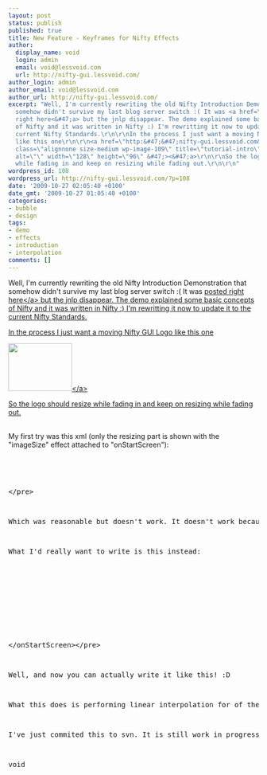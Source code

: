 ```yaml
---
layout: post
status: publish
published: true
title: New Feature - Keyframes for Nifty Effects
author:
  display_name: void
  login: admin
  email: void@lessvoid.com
  url: http://nifty-gui.lessvoid.com/
author_login: admin
author_email: void@lessvoid.com
author_url: http://nifty-gui.lessvoid.com/
excerpt: "Well, I'm currently rewriting the old Nifty Introduction Demonstration that
  somehow didn't survive my last blog server switch :( It was <a href=\"http:&#47;&#47;nifty-gui.lessvoid.com&#47;archives&#47;9\">posted
  right here<&#47;a> but the jnlp disappear. The demo explained some basic concepts
  of Nifty and it was written in Nifty :) I'm rewritting it now to update it to the
  current Nifty Standards.\r\n\r\nIn the process I just want a moving Nifty GUI Logo
  like this one\r\n\r\n<a href=\"http:&#47;&#47;nifty-gui.lessvoid.com&#47;wp-content&#47;2009&#47;10&#47;tutorial-intro.gif\"><img
  class=\"alignnone size-medium wp-image-109\" title=\"tutorial-intro\" src=\"http:&#47;&#47;nifty-gui.lessvoid.com&#47;wp-content&#47;2009&#47;10&#47;tutorial-intro.gif\"
  alt=\"\" width=\"128\" height=\"96\" &#47;><&#47;a>\r\n\r\nSo the logo should resize
  while fading in and keep on resizing while fading out.\r\n\r\n"
wordpress_id: 108
wordpress_url: http://nifty-gui.lessvoid.com/?p=108
date: '2009-10-27 02:05:40 +0100'
date_gmt: '2009-10-27 01:05:40 +0100'
categories:
- bubble
- design
tags:
- demo
- effects
- introduction
- interpolation
comments: []
---
```

<p>Well, I'm currently rewriting the old Nifty Introduction Demonstration that somehow didn't survive my last blog server switch :( It was <a href="http:&#47;&#47;nifty-gui.lessvoid.com&#47;archives&#47;9">posted right here<&#47;a> but the jnlp disappear. The demo explained some basic concepts of Nifty and it was written in Nifty :) I'm rewritting it now to update it to the current Nifty Standards.</p>
<p>In the process I just want a moving Nifty GUI Logo like this one</p>
<p><a href="http:&#47;&#47;nifty-gui.lessvoid.com&#47;wp-content&#47;2009&#47;10&#47;tutorial-intro.gif"><img class="alignnone size-medium wp-image-109" title="tutorial-intro" src="http:&#47;&#47;nifty-gui.lessvoid.com&#47;wp-content&#47;2009&#47;10&#47;tutorial-intro.gif" alt="" width="128" height="96" &#47;><&#47;a></p>
<p>So the logo should resize while fading in and keep on resizing while fading out.</p>
<p><a id="more"></a><a id="more-108"></a><br />
My first try was this xml (only the resizing part is shown with the "imageSize" effect attached to "onStartScreen"):</p>
<pre lang="xml"><onStartScreen name="imageSize" startSize="0.7" endSize="1.0" time="600" neverStopRendering="true" &#47;><br />
<onStartScreen name="imageSize" startSize="1.0" endSize="1.3" time="600" neverStopRendering="true" startDelay="600" &#47;><br />
<&#47;pre></p>
<p>Which was reasonable but doesn't work. It doesn't work because effects with a startDelay are in fact already active. In this case the second onStartScreen imageSize effect overwrites the first one with it's intial startSize of 1.0 for the time the startDelay is active. Which, yeah, makes sense for most effects but sucks in this case.</p>
<p>What I'd really want to write is this instead:</p>
<pre lang="xml"><onStartScreen name="imageSize" neverStopRendering="true"><br />
  <value time="0" value="0.7" &#47;><br />
  <value time="600" value="1.0" &#47;><br />
  <value time="1200" value="1.3" &#47;><br />
<&#47;onStartScreen><&#47;pre></p>
<p>Well, and now you can actually write it like this! :D</p>
<p>What this does is performing linear interpolation for of the given values. In the example above the value for the imageSize effect starts with 0.7 and changes to 1.0 over a time of 600ms. After that it continues to be interpolated from 1.0 to 1.3 for the next 600ms. When value tags are present they will overwrite the length parameter of the effect. So in the example the imageSize effect will last for 1200ms.</p>
<p>I've just commited this to svn. It is still work in progress and is therefore only available for the "imageSize" and the "fade" effect. I'm currently thinking about extending it to other effects where it is appropriate. I'm also considering to not only interpolate float values but to make it more general and the actual values are effect specific, so that you could interpolate color values for instance.</p>
<p>void</p>
